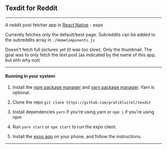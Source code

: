 ## Texdit for Reddit
--- 
A reddit post fetcher app in [React Native](https://reactnative.dev/) - expo

Currently fetches only the default/best page. Subreddits can be added to the subreddits array in `./HomeComponents.js`

Doesn't fetch full pictures yet (it was too slow). Only the thumbnail. The goal was to only fetch the text post (as indicated by the name of this app, but ehh why not)

---

#### Running in your system

1. Install the [npm package manager](https://www.npmjs.com/) and [yarn package manager](https://yarnpkg.com/). Yarn is optional.

2. Clone the repo
    `git clone https://github.com/pratikluitel/texdit`

3. Install dependencies
    `yarn` if you're using yarn or
    `npm i` if you're using npm

4. Run `yarn start` or `npm start` to run the expo client.

5. Install the [expo app](https://expo.io/tools#client) on your phone, and follow the instructions.

---